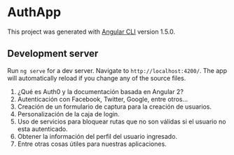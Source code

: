 # AuthApp

This project was generated with [Angular CLI](https://github.com/angular/angular-cli) version 1.5.0.

## Development server

Run `ng serve` for a dev server. Navigate to `http://localhost:4200/`. The app will automatically reload if you change any of the source files.

1. ¿Qué es Auth0 y la documentación basada en Angular 2?
2. Autenticación con Facebook, Twitter, Google, entre otros...
3. Creación de un formulario de captura para la creación de usuarios.
4. Personalización de la caja de login.
5. Uso de servicios para bloquear rutas que no son válidas si el usuario no esta autenticado.
6. Obtener la información del perfil del usuario ingresado.
7. Entre otras cosas útiles para nuestras aplicaciones.
